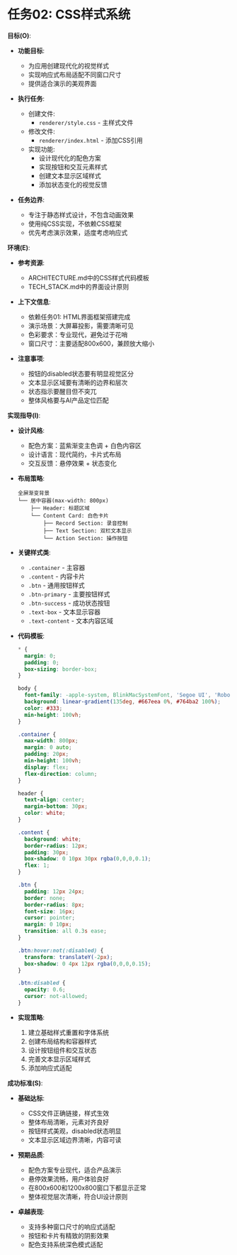 # 任务02: CSS样式系统

**目标(O)**:
- **功能目标**:
  - 为应用创建现代化的视觉样式
  - 实现响应式布局适配不同窗口尺寸
  - 提供适合演示的美观界面

- **执行任务**:
  - 创建文件:
    - `renderer/style.css` - 主样式文件
  - 修改文件:
    - `renderer/index.html` - 添加CSS引用
  - 实现功能:
    - 设计现代化的配色方案
    - 实现按钮和交互元素样式
    - 创建文本显示区域样式
    - 添加状态变化的视觉反馈

- **任务边界**:
  - 专注于静态样式设计，不包含动画效果
  - 使用纯CSS实现，不依赖CSS框架
  - 优先考虑演示效果，适度考虑响应式

**环境(E)**:
- **参考资源**:
  - ARCHITECTURE.md中的CSS样式代码模板
  - TECH_STACK.md中的界面设计原则

- **上下文信息**:
  - 依赖任务01: HTML界面框架搭建完成
  - 演示场景：大屏幕投影，需要清晰可见
  - 色彩要求：专业现代，避免过于花哨
  - 窗口尺寸：主要适配800x600，兼顾放大缩小

- **注意事项**:
  - 按钮的disabled状态要有明显视觉区分
  - 文本显示区域要有清晰的边界和层次
  - 状态指示要醒目但不突兀
  - 整体风格要与AI产品定位匹配

**实现指导(I)**:
- **设计风格**:
  - 配色方案：蓝紫渐变主色调 + 白色内容区
  - 设计语言：现代简约，卡片式布局
  - 交互反馈：悬停效果 + 状态变化

- **布局策略**:
  ```
  全屏渐变背景
  └── 居中容器(max-width: 800px)
      ├── Header: 标题区域
      └── Content Card: 白色卡片
          ├── Record Section: 录音控制
          ├── Text Section: 双栏文本显示
          └── Action Section: 操作按钮
  ```

- **关键样式类**:
  - `.container` - 主容器
  - `.content` - 内容卡片
  - `.btn` - 通用按钮样式
  - `.btn-primary` - 主要按钮样式
  - `.btn-success` - 成功状态按钮
  - `.text-box` - 文本显示容器
  - `.text-content` - 文本内容区域

- **代码模板**:
  ```css
  * {
    margin: 0;
    padding: 0;
    box-sizing: border-box;
  }

  body {
    font-family: -apple-system, BlinkMacSystemFont, 'Segoe UI', 'Roboto', sans-serif;
    background: linear-gradient(135deg, #667eea 0%, #764ba2 100%);
    color: #333;
    min-height: 100vh;
  }

  .container {
    max-width: 800px;
    margin: 0 auto;
    padding: 20px;
    min-height: 100vh;
    display: flex;
    flex-direction: column;
  }

  header {
    text-align: center;
    margin-bottom: 30px;
    color: white;
  }

  .content {
    background: white;
    border-radius: 12px;
    padding: 30px;
    box-shadow: 0 10px 30px rgba(0,0,0,0.1);
    flex: 1;
  }

  .btn {
    padding: 12px 24px;
    border: none;
    border-radius: 8px;
    font-size: 16px;
    cursor: pointer;
    margin: 0 10px;
    transition: all 0.3s ease;
  }

  .btn:hover:not(:disabled) {
    transform: translateY(-2px);
    box-shadow: 0 4px 12px rgba(0,0,0,0.15);
  }

  .btn:disabled {
    opacity: 0.6;
    cursor: not-allowed;
  }
  ```

- **实现策略**:
  1. 建立基础样式重置和字体系统
  2. 创建布局结构和容器样式
  3. 设计按钮组件和交互状态
  4. 完善文本显示区域样式
  5. 添加响应式适配

**成功标准(S)**:
- **基础达标**:
  - CSS文件正确链接，样式生效
  - 整体布局清晰，元素对齐良好
  - 按钮样式美观，disabled状态明显
  - 文本显示区域边界清晰，内容可读

- **预期品质**:
  - 配色方案专业现代，适合产品演示
  - 悬停效果流畅，用户体验良好
  - 在800x600和1200x800窗口下都显示正常
  - 整体视觉层次清晰，符合UI设计原则

- **卓越表现**:
  - 支持多种窗口尺寸的响应式适配
  - 按钮和卡片有精致的阴影效果
  - 配色支持系统深色模式适配 